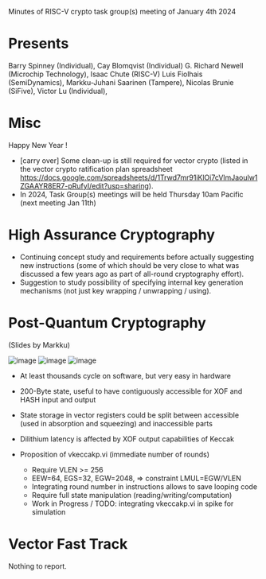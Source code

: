 Minutes of RISC-V crypto task group(s) meeting of January 4th 2024


# Presents

Barry Spinney (Individual),
Cay Blomqvist (Individual)
G. Richard Newell (Microchip Technology),
Isaac Chute (RISC-V)
Luis Fiolhais (SemiDynamics),
Markku-Juhani Saarinen (Tampere),
Nicolas Brunie (SiFive),
Victor Lu (Individual),


# Misc

Happy New Year ! 

* [carry over] Some clean-up is still required for vector crypto (listed in the vector crypto ratification plan spreadsheet https://docs.google.com/spreadsheets/d/1Trwd7mr91iKlOi7cVlmJaoulw1ZGAAYR8ER7-pRufyI/edit?usp=sharing).
* In 2024, Task Group(s) meetings will be held Thursday 10am Pacific (next meeting Jan 11th)


# High Assurance Cryptography 

- Continuing concept study and requirements before actually suggesting new instructions (some of which should be very close to what was discussed a few years ago as part of all-round cryptography effort).
- Suggestion to study possibility of specifying internal key generation mechanisms (not just key wrapping / unwrapping / using).

# Post-Quantum Cryptography 

(Slides by Markku)

![image](https://github.com/riscv-admin/post-quantum-cryptography/assets/82109999/3159a3f0-3b9d-4e3b-b7df-2eb2d190ea66)
![image](https://github.com/riscv-admin/post-quantum-cryptography/assets/82109999/a88d6dc5-14c4-4c57-be6f-7447426eafab)
![image](https://github.com/riscv-admin/post-quantum-cryptography/assets/82109999/c9f687b1-6712-4f62-800d-6a16c38f983e)

- At least thousands cycle on software, but very easy in hardware
- 200-Byte state, useful to have contiguously accessible for XOF and HASH input and output
- State storage in vector registers could be split between accessible (used in absorption and squeezing) and inaccessible parts 
- Dilithium latency is affected by XOF output capabilities of Keccak

- Proposition of vkeccakp.vi (immediate number of rounds)
    - Require VLEN >= 256
    - EEW=64, EGS=32, EGW=2048, => constraint LMUL=EGW/VLEN
    - Integrating round number in instructions allows to save looping code
    - Require full state manipulation (reading/writing/computation)
    - Work in Progress / TODO: integrating vkeccakp.vi in spike for simulation


# Vector Fast Track 

Nothing to report.

